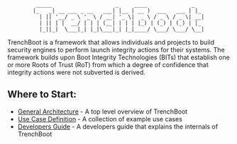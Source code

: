 
```
         _____                    _     ____              _   
        |_   _| __ ___ _ __   ___| |__ | __ )  ___   ___ | |_ 
          | || '__/ _ \ '_ \ / __| '_ \|  _ \ / _ \ / _ \| __|
          | || | |  __/ | | | (__| | | | |_) | (_) | (_) | |_ 
          |_||_|  \___|_| |_|\___|_| |_|____/ \___/ \___/ \__|

```

TrenchBoot is a framework that allows individuals and projects to build
security engines to perform launch integrity actions for their systems. The
framework builds upon Boot Integrity Technologies (BITs) that establish one or
more Roots of Trust (RoT) from which a degree of confidence that integrity
actions were not subverted is derived.


## Where to Start:

* [General Architecture](documentation/Architecture.md) - A top level overview of TrenchBoot
* [Use Case Definition](documentation/UseCases.md) - A collection of example use cases
* [Developers Guide](documentation/DevelopersGuide.md) - A developers guide that explains the internals of TrenchBoot

